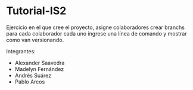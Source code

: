 # Tutorial-IS2
Ejercicio en el que cree el proyecto, asigne colaboradores crear branchs para cada colaborador cada uno ingrese una línea de comando y mostrar como van versionando.

Integrantes:
- Alexander Saavedra
- Madelyn Fernández
- Andrés Suárez
- Pablo Arcos

